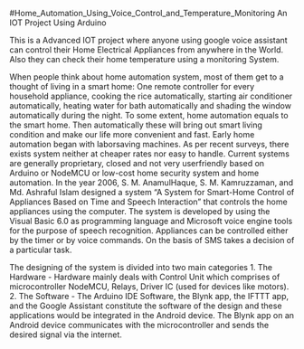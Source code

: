 #Home_Automation_Using_Voice_Control_and_Temperature_Monitoring
An IOT Project Using Arduino

This is a Advanced IOT project where anyone using google voice assistant can control their Home Electrical Appliances from anywhere in the World. Also they can check their home temperature using a monitoring System.

When people think about home automation system, most of them get to a thought of living in a smart
home: One remote controller for every household appliance, cooking the rice automatically, starting air
conditioner automatically, heating water for bath automatically and shading the window automatically
during the night. To some extent, home automation equals to the smart home. Then automatically
these will bring out smart living condition and make our life more convenient and fast. Early home
automation began with laborsaving machines. As per recent surveys, there exists system neither at
cheaper rates nor easy to handle. Current systems are generally proprietary, closed and not very userfriendly
based on Arduino or NodeMCU or low-cost home security system and home automation. In the
year 2006, S. M. AnamulHaque, S. M. Kamruzzaman, and Md. Ashraful Islam designed a system “A
System for Smart-Home Control of Appliances Based on Time and Speech Interaction” that controls the
home appliances using the computer. The system is developed by using the Visual Basic 6.0 as
programming language and Microsoft voice engine tools for the purpose of speech recognition.
Appliances can be controlled either by the timer or by voice commands. On the basis of SMS takes a
decision of a particular task.

The designing of the system is divided into two main categories 1. The Hardware - Hardware mainly
deals with Control Unit which comprises of microcontroller NodeMCU, Relays, Driver IC (used for
devices like motors). 2. The Software - The Arduino IDE Software, the Blynk app, the IFTTT app, and the
Google Assistant constitute the software of the design and these applications would be integrated in
the Android device. The Blynk app on an Android device communicates with the microcontroller and
sends the desired signal via the internet.
